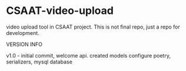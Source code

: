 # CSAAT-video-upload
video upload tool in CSAAT project. This is not final repo, just a repo for development.

VERSION INFO

v1.0 -  initial commit, welcome api.
        created models
        configure poetry, serializers, mysql database
